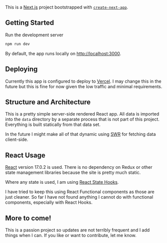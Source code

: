 This is a [Next.js](https://nextjs.org/) project bootstrapped with [`create-next-app`](https://github.com/vercel/next.js/tree/canary/packages/create-next-app).

## Getting Started

Run the development server

```bash
npm run dev
```

By default, the app runs locally on [http://localhost:3000](http://localhost:3000).


## Deploying

Currently this app is configured to deploy to [Vercel](https://vercel.com). I may change
this in the future but this is fine for now given the low traffic
and minimal requirements.

## Structure and Architecture

This is a pretty simple server-side rendered React app. All data
is imported into the `data` directory by a separate process that is not
part of this project. Everything is built statically from that data set.

In the future I might make all of that dynamic using [SWR](https://swr.vercel.app/) for
fetching data client-side.


## React Usage

[React](https://reactjs.org) version 17.0.2 is used. There is no dependency on Redux or other 
state management libraries because the site is pretty much static.

Where any state is used, I am using [React State Hooks](https://reactjs.org/docs/hooks-state.html).

I have tried to keep this using React Functional components as those are 
just cleaner. So far I have not found anything I cannot do with functional 
components, especially with React Hooks. 

## More to come!

This is a passion project so updates are not terribly frequent and I add
things when I can. If you like or want to contribute, let me know. 

